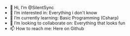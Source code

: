 - 👋 Hi, I’m @SilentSync
- 👀 I’m interested in: Everything i don't know
- 🌱 I’m currently learning: Basic Programming (Csharp)
- 💞️ I’m looking to collaborate on: Everything that looks fun
- 📫 How to reach me: Here on Github

<!---
SilentSync/SilentSync is a ✨ special ✨ repository because its `README.md` (this file) appears on your GitHub profile.
You can click the Preview link to take a look at your changes.
--->
